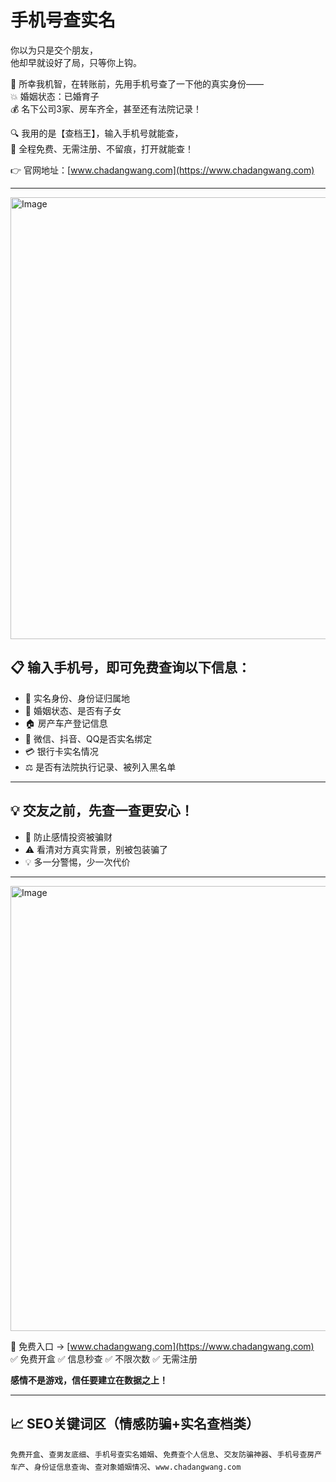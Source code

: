 # 手机号查实名

你以为只是交个朋友，  
他却早就设好了局，只等你上钩。

📌 所幸我机智，在转账前，先用手机号查了一下他的真实身份——  
💥 婚姻状态：已婚育子  
💰 名下公司3家、房车齐全，甚至还有法院记录！

🔍 我用的是【查档王】，输入手机号就能查，  
📱 全程免费、无需注册、不留痕，打开就能查！

👉 官网地址：[www.chadangwang.com](https://www.chadangwang.com)

---

<img width="1294" height="707" alt="Image" src="https://github.com/user-attachments/assets/e751a299-7701-4c63-9e7d-b1ed3fb06f1d" />

## 📋 输入手机号，即可免费查询以下信息：

- 📛 实名身份、身份证归属地  
- 💍 婚姻状态、是否有子女  
- 🏠 房产车产登记信息  
- 📱 微信、抖音、QQ是否实名绑定  
- 💳 银行卡实名情况  
- ⚖ 是否有法院执行记录、被列入黑名单

---

## 💡 交友之前，先查一查更安心！

- 🚨 防止感情投资被骗财  
- ⚠ 看清对方真实背景，别被包装骗了  
- 💡 多一分警惕，少一次代价

---

<img width="1332" height="712" alt="Image" src="https://github.com/user-attachments/assets/f98340e4-3281-432a-8678-d721322351df" />

📌 免费入口 → [www.chadangwang.com](https://www.chadangwang.com)  
✅ 免费开盒 ✅ 信息秒查 ✅ 不限次数 ✅ 无需注册

**感情不是游戏，信任要建立在数据之上！**

---

## 📈 SEO关键词区（情感防骗+实名查档类）

`免费开盒`、`查男友底细`、`手机号查实名婚姻`、`免费查个人信息`、`交友防骗神器`、`手机号查房产车产`、`身份证信息查询`、`查对象婚姻情况`、`www.chadangwang.com`
